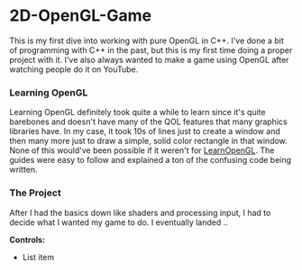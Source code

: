 # 2D-OpenGL-Game
This is my first dive into working with pure OpenGL in C++. I've done a bit of programming with C++ in the past, but this is my first time doing a proper project with it. I've also always wanted to make a game using OpenGL after watching people do it on YouTube.

### Learning OpenGL
Learning OpenGL definitely took quite a while to learn since it's quite barebones and doesn't have many of the QOL features that many graphics libraries have. In my case, it took 10s of lines just to create a window and then many more just to draw a simple, solid color rectangle in that window. None of this would've been possible if it weren't for [LearnOpenGL](https://learnopengl.com/). The guides were easy to follow and explained a ton of the confusing code being written.

### The Project
After I had the basics down like shaders and processing input, I had to decide what I wanted my game to do. I eventually landed .. 

**Controls:**
- List item